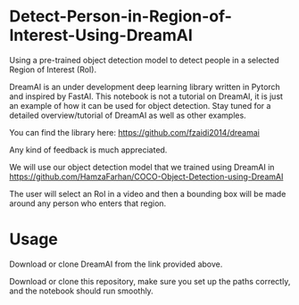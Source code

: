 # Detect-Person-in-Region-of-Interest-Using-DreamAI

Using a pre-trained object detection model to detect people in a selected Region of Interest (RoI).

DreamAI is an under development deep learning library written in Pytorch and inspired by FastAI. This notebook is not a tutorial on DreamAI, it is just an example of how it can be used for object detection. Stay tuned for a detailed overview/tutorial of DreamAI as well as other examples.

You can find the library here: https://github.com/fzaidi2014/dreamai

Any kind of feedback is much appreciated.

We will use our object detection model that we trained using DreamAI in https://github.com/HamzaFarhan/COCO-Object-Detection-using-DreamAI

The user will select an RoI in a video and then a bounding box will be made around any person who enters that region.

# Usage

Download or clone DreamAI from the link provided above.

Download or clone this repository, make sure you set up the paths correctly, and the notebook should run smoothly.

